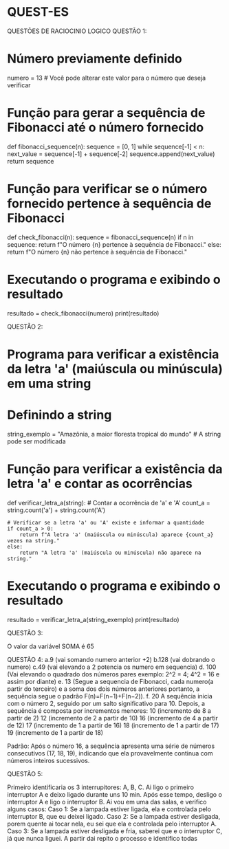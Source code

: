 # QUEST-ES
QUESTÕES DE RACIOCINIO LOGICO
QUESTÃO 1:
# Número previamente definido
numero = 13  # Você pode alterar este valor para o número que deseja verificar

# Função para gerar a sequência de Fibonacci até o número fornecido
def fibonacci_sequence(n):
    sequence = [0, 1]
    while sequence[-1] < n:
        next_value = sequence[-1] + sequence[-2]
        sequence.append(next_value)
    return sequence

# Função para verificar se o número fornecido pertence à sequência de Fibonacci
def check_fibonacci(n):
    sequence = fibonacci_sequence(n)
    if n in sequence:
        return f"O número {n} pertence à sequência de Fibonacci."
    else:
        return f"O número {n} não pertence à sequência de Fibonacci."

# Executando o programa e exibindo o resultado
resultado = check_fibonacci(numero)
print(resultado)


QUESTÃO 2:
# Programa para verificar a existência da letra 'a' (maiúscula ou minúscula) em uma string

# Definindo a string
string_exemplo = "Amazônia, a maior floresta tropical do mundo"  # A string pode ser modificada

# Função para verificar a existência da letra 'a' e contar as ocorrências
def verificar_letra_a(string):
    # Contar a ocorrência de 'a' e 'A'
    count_a = string.count('a') + string.count('A')
    
    # Verificar se a letra 'a' ou 'A' existe e informar a quantidade
    if count_a > 0:
        return f"A letra 'a' (maiúscula ou minúscula) aparece {count_a} vezes na string."
    else:
        return "A letra 'a' (maiúscula ou minúscula) não aparece na string."

# Executando o programa e exibindo o resultado
resultado = verificar_letra_a(string_exemplo)
print(resultado)


QUESTÃO 3:

O valor da variável SOMA é 65

QUESTÃO 4:
a.9 (vai somando numero anterior +2)
b.128 (vai dobrando o numero)
c.49 (vai elevando a 2 potencia os numero em sequencia)
d. 100 (Vai elevando o quadrado dos números pares exemplo: 2^2 = 4; 4^2 = 16 e assim por diante)
e. 13 (Segue a sequencia de Fibonacci, cada numero(a partir do terceiro) e a soma dos dois números anteriores portanto, a sequência segue o padrão F(n)=F(n−1)+F(n−2)).
f. 20 A sequência inicia com o número 2, seguido por um salto significativo para 10. Depois, a sequência é composta por incrementos menores:
10 (incremento de 8 a partir de 2)
12 (incremento de 2 a partir de 10)
16 (incremento de 4 a partir de 12)
17 (incremento de 1 a partir de 16)
18 (incremento de 1 a partir de 17)
19 (incremento de 1 a partir de 18)

Padrão: Após o número 16, a sequência apresenta uma série de números consecutivos (17, 18, 19), indicando que ela provavelmente continua com números inteiros sucessivos.

QUESTÃO 5:

Primeiro identificaria os 3 interrupitores: A, B, C.
Ai ligo o primeiro interruptor A e deixo ligado durante uns 10 min. Após esse tempo, desligo o interruptor A e ligo o interruptor B. Ai vou em uma das salas, e verifico alguns casos:
Caso 1: Se a lampada estiver ligada, ela e controlada pelo interruptor B, que eu deixei ligado.
Caso 2: Se a lampada estiver desligada, porem quente ai tocar nela, eu sei que ela e controlada pelo interruptor A.
Caso 3: Se a lampada estiver desligada e fria, saberei que e o interruptor C, já que nunca liguei.
A partir dai repito o processo e identifico todas
